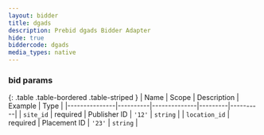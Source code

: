 ```yaml
---
layout: bidder
title: dgads
description: Prebid dgads Bidder Adapter
hide: true
biddercode: dgads
media_types: native
---
```



### bid params

{: .table .table-bordered .table-striped }
| Name          | Scope    | Description  | Example | Type     |
|---------------|----------|--------------|---------|----------|
| `site_id`     | required | Publisher ID | `'12'`  | `string` |
| `location_id` | required | Placement ID | `'23'`  | `string` |
